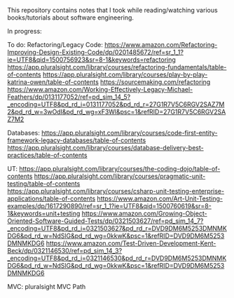 This repository contains notes that I took while reading/watching various books/tutorials about software engineering.

In progress:

To do:
Refactoring/Legacy Code:
https://www.amazon.com/Refactoring-Improving-Design-Existing-Code/dp/0201485672/ref=sr_1_1?ie=UTF8&qid=1500756923&sr=8-1&keywords=refactoring
https://app.pluralsight.com/library/courses/refactoring-fundamentals/table-of-contents
https://app.pluralsight.com/library/courses/play-by-play-katrina-owen/table-of-contents
https://sourcemaking.com/refactoring
https://www.amazon.com/Working-Effectively-Legacy-Michael-Feathers/dp/0131177052/ref=pd_sim_14_5?_encoding=UTF8&pd_rd_i=0131177052&pd_rd_r=27G1R7V5C6RGV2SAZ7M2&pd_rd_w=3wOdI&pd_rd_wg=xF3Wl&psc=1&refRID=27G1R7V5C6RGV2SAZ7M2

Databases:
https://app.pluralsight.com/library/courses/code-first-entity-framework-legacy-databases/table-of-contents
https://app.pluralsight.com/library/courses/database-delivery-best-practices/table-of-contents

UT:
https://app.pluralsight.com/library/courses/the-coding-dojo/table-of-contents
https://app.pluralsight.com/library/courses/pragmatic-unit-testing/table-of-contents
https://app.pluralsight.com/library/courses/csharp-unit-testing-enterprise-applications/table-of-contents
https://www.amazon.com/Art-Unit-Testing-examples/dp/1617290890/ref=sr_1_1?ie=UTF8&qid=1500760619&sr=8-1&keywords=unit+testing
https://www.amazon.com/Growing-Object-Oriented-Software-Guided-Tests/dp/0321503627/ref=pd_sim_14_7?_encoding=UTF8&pd_rd_i=0321503627&pd_rd_r=DVD9DM6M5253DMNMKDG6&pd_rd_w=NdSlG&pd_rd_wg=0kkwK&psc=1&refRID=DVD9DM6M5253DMNMKDG6
https://www.amazon.com/Test-Driven-Development-Kent-Beck/dp/0321146530/ref=pd_sim_14_3?_encoding=UTF8&pd_rd_i=0321146530&pd_rd_r=DVD9DM6M5253DMNMKDG6&pd_rd_w=NdSlG&pd_rd_wg=0kkwK&psc=1&refRID=DVD9DM6M5253DMNMKDG6

MVC:
pluralsight MVC Path
